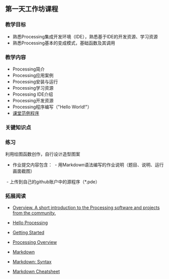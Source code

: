 ## 第一天工作坊课程

### 教学目标
- 熟悉Processing集成开发环境（IDE），熟悉基于IDE的开发资源、学习资源
- 熟悉Processing基本的变成模式，基础函数及其调用

### 教学内容
- Processing简介
- Processing应用案例
- Processing安装与运行
- Processing学习资源
- Processing IDE介绍
- Processing开发资源
- Processing程序编写（"Hello World!"）
- [课堂范例程序](https://github.com/ddurAdvisor/CreativeCoding_2017Summer/tree/master/ProcessingCourse/Day1_workshop/LiveCodingExamples)

### 关键知识点

### 练习
利用绘图函数创作，自行设计造型图案

- 作业提交内容包含：
  - 用Markdown语法编写的作业说明（题目、说明、运行画面截图）
  
  - 上传到自己的github账户中的源程序（*.pde）

### 拓展阅读
- [Overview. A short introduction to the Processing software and projects from the community.](https://www.processing.org/overview/)

- [Hello Processing](http://hello.processing.org/)

- [Getting Started](https://www.processing.org/tutorials/gettingstarted/)

- [Processing Overview](https://www.processing.org/tutorials/overview/)

- [Markdown](https://www.processing.org/tutorials/overview/)

- [Markdown: Syntax](https://daringfireball.net/projects/markdown/syntax)

- [Markdown Cheatsheet](https://github.com/adam-p/markdown-here/wiki/Markdown-Cheatsheet)
